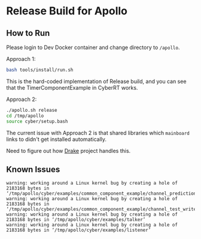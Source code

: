 # Release Build for Apollo

## How to Run

Please login to Dev Docker container and change directory to `/apollo`.

Approach 1:

```bash
bash tools/install/run.sh
```

This is the hard-coded implementation of Release build, and you can see that the
TimerComponentExample in CyberRT works.

Approach 2:

```bash
./apollo.sh release
cd /tmp/apollo
source cyber/setup.bash
```

The current issue with Approach 2 is that shared libraries which `mainboard` links
to didn't get installed automatically.

Need to figure out how [Drake](https://github.com/RobotLocomotion/drake) project
handles this.

## Known Issues

```text
warning: working around a Linux kernel bug by creating a hole of 2183168 bytes in ‘/tmp/apollo/cyber/examples/common_component_example/channel_prediction_writer’
warning: working around a Linux kernel bug by creating a hole of 2183168 bytes in ‘/tmp/apollo/cyber/examples/common_component_example/channel_test_writer’
warning: working around a Linux kernel bug by creating a hole of 2183168 bytes in ‘/tmp/apollo/cyber/examples/talker’
warning: working around a Linux kernel bug by creating a hole of 2183168 bytes in ‘/tmp/apollo/cyber/examples/listener’
```
